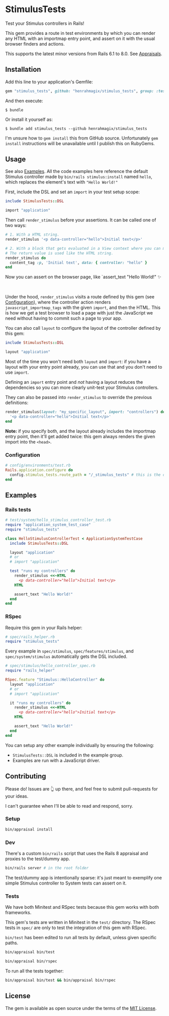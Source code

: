 # StimulusTests

Test your Stimulus controllers in Rails!

This gem provides a route in test environments by which you can render any HTML with an importmap entry point, and assert on it with the usual browser finders and actions.

This supports the latest minor versions from Rails 6.1 to 8.0. See [Appraisals](/Appraisals).

## Installation
Add this line to your application's Gemfile:

```ruby
gem "stimulus_tests", github: "henrahmagix/stimulus_tests", group: :test
```

And then execute:
```shell
$ bundle
```

Or install it yourself as:
```shell
$ bundle add stimulus_tests --github henrahmagix/stimulus_tests
```

I'm unsure how to `gem install` this from GitHub source. Unfortunately `gem install` instructions will be unavailable until I publish this on RubyGems.

## Usage

See also [Examples](#examples). All the code examples here reference the default Stimulus controller made by `bin/rails stimulus:install` named `hello`, which replaces the element's text with `"Hello World!"`

First, include the DSL and set an `import` in your test setup scope:
```rb
include StimulusTests::DSL

import "application"
```

Then call `render_stimulus` before your assertions. It can be called one of two ways:
```rb
# 1. With a HTML string.
render_stimulus '<p data-controller="hello">Initial text</p>'

# 2. With a block that gets evaluated in a View context where you can make use of tag helpers.
# The return value is used like the HTML string.
render_stimulus do
  content_tag :p, 'Initial text', data: { controller: "hello" }
end
```

Now you can assert on the browser page, like `assert_text "Hello World!" ✨

<br>

Under the hood, `render_stimulus` visits a route defined by this gem (see [Configuration](#configuration)), where the controller action renders `javascript_importmap_tags` with the given `import`, and then the HTML. This is how we get a test browser to load a page with just the JavaScript we need without having to commit such a page to your app.

You can also call `layout` to configure the layout of the controller defined by this gem:
```rb
include StimulusTests::DSL

layout "application"
```

Most of the time you won't need both `layout` and `import`: if you have a layout with your entry point already, you can use that and you don't need to use `import`.

Defining an `import` entry point and _not_ having a layout reduces the dependencies so you can more clearly unit-test your Stimulus controllers.

They can also be passed into `render_stimulus` to override the previous definitions:
```rb
render_stimulus(layout: "my_specific_layout", import: "controllers") do
  '<p data-controller="hello">Initial text</p>'
end
```

**Note:** if you specify both, and the layout already includes the importmap entry point, then it'll get added twice: this gem always renders the given import into the `<head>`.

### Configuration

```rb
# config/environments/test.rb
Rails.application.configure do
  config.stimulus_tests.route_path = "/_stimulus_tests" # this is the default
end
```

## Examples

### Rails tests

```rb
# test/system/hello_stimulus_controller_test.rb
require "application_system_test_case"
require "stimulus_tests"

class HelloStimulusControllerTest < ApplicationSystemTestCase
  include StimulusTests::DSL

  layout "application"
  # or
  # import "application"

  test "runs my controllers" do
    render_stimulus <<~HTML
      <p data-controller="hello">Initial text</p>
    HTML

    assert_text "Hello World!"
  end
end
```

### RSpec

Require this gem in your Rails helper:
```rb
# spec/rails_helper.rb
require "stimulus_tests"
```

Every example in `spec/stimulus`, `spec/features/stimulus`, and `spec/system/stimulus` automatically gets the DSL included.

```rb
# spec/stimulus/hello_controller_spec.rb
require "rails_helper"

RSpec.feature "Stimulus::HelloController" do
  layout "application"
  # or
  # import "application"

  it "runs my controllers" do
    render_stimulus <<~HTML
      <p data-controller="hello">Initial text</p>
    HTML

    assert_text "Hello World!"
  end
end
```

You can setup any other example individually by ensuring the following:
- `StimulusTests::DSL` is included in the example group.
- Examples are run with a JavaScript driver.

## Contributing
Please do! Issues are 👆 up there, and feel free to submit pull-requests for your ideas.

I can't guarantee when I'll be able to read and respond, sorry.

### Setup

```sh
bin/appraisal install
```

### Dev

There's a custom `bin/rails` script that uses the Rails 8 appraisal and proxies to the test/dummy app.
```sh
bin/rails server # in the root folder
```

The test/dummy app is intentionally sparse: it's just meant to exemplify one simple Stimulus controller to System tests can assert on it.

### Tests

We have both Minitest and RSpec tests because this gem works with both frameworks.

This gem's tests are written in Minitest in the `test/` directory. The RSpec tests in `spec/` are only to test the integration of this gem with RSpec.

`bin/test` has been edited to run all tests by default, unless given specific paths.

```sh
bin/appraisal bin/test
```
```sh
bin/appraisal bin/rspec
```

To run all the tests together:
```sh
bin/appraisal bin/test && bin/appraisal bin/rspec
```

## License
The gem is available as open source under the terms of the [MIT License](https://opensource.org/licenses/MIT).
